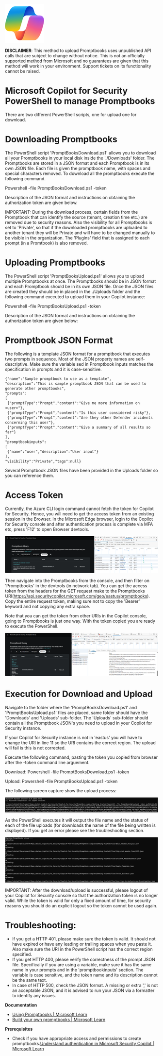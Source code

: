 ![Security CoPilot Logo](https://github.com/Azure/Copilot-For-Security/blob/main/Images/ic_fluent_copilot_64_64%402x.png)

**DISCLAIMER**: This method to upload Promptbooks uses unpublished API calls that are subject to change without notice. This is not an officially supported method from Microsoft and no guarantees are given that this method will work in your environment. Support tickets on its functionality cannot be raised.

# Microsoft Copilot for Security PowerShell to manage Promptbooks

There are two different PowerShell scripts, one for upload one for download.

# Downloading Promptbooks
The PowerShell script 'PromptBooksDownload.ps1' allows you to download all your Promptbooks in your local disk inside the './Downloads' folder. The Promptbooks are stored in a JSON format and each Promptbook is in its own JSON file. Each file is given the promptbook name, with spaces and special characters removed. To download all the promptbooks execute the following command.

Powershell -file PromptBooksDownload.ps1 -token <authorization token>

Description of the JSON format and instructions on obtaining the authorization token are given below.

IMPORTANT: During the download process, certain fields from the Promptbook that can identify the source (tenant, creation time etc.) are removed due to security reasons. Also the visibility for all Promptbooks is set to 'Private', so that if the downloaded promptbooks are uploaded to another tenant they will be Private and will have to be changed manually to be visible in the organization. The 'Plugins' field that is assigned to each prompt (in a Promtbook) is also removed. 

# Uploading Promptbooks

The PowerShell script 'PromptBooksUpload.ps1' allows you to upload multiple Promptbooks at once. The Promptbooks should be in JSON format and each Promptbook should be in its own JSON file. Once the JSON files are created they should be in placed in the ./Uploads folder and the following command executed to upload them in your Copilot instance:

Powershell -file PromptBooksUpload.ps1 -token <authorization token>

Description of the JSON format and instructions on obtaining the authorization token are given below:

# Promptbook JSON Format

The following is a template JSON format for a promptbook that executes two prompts in sequence. Most of the JSON property names are self-descriptive. Make sure the variable sed in Promptbook inputs matches the specification in prompts and it is case-sensitive.

```
{"name":"Sample promptbook to use as a template",
"description":"This is sample promptbook JSON that can be used to generate other promptbooks",
"prompts":
[
 {"promptType":"Prompt","content":"Give me more information on <user>"},
 {"promptType":"Prompt","content":"Is this user considered risky"},
 {"promptType":"Prompt","content":"Are they other Defender incidents concerning this user"},
 {"promptType":"Prompt","content":"Give a summary of all results so far"}
],
"promptbookinputs":
[
 {"name":"user","description":"User input"}
],
"visibility":"Private","tags":null}
```

Several Promptbook JSON files have been provided in the Uploads folder so you can reference them.

# Access Token

Currently, the Azure CLI login command cannot fetch the token for Copilot for Security. Hence, you will need to get the access token from an existing session in the Browser. In the Microsoft Edge browser, login to the Copilot for Security console and after authentication process is complete via MFA etc, press 'F12' to open Browser devtools.  

![Browser Tools](https://github.com/Azure/Copilot-For-Security/blob/main/Images/Promptbook_images/promptBook_devtools.png)

Then navigate into the Promptbooks from the console, and then filter on 'Promptbooks' in the devtools (in network tab). You can get the access token from the headers for the GET request make to the Promptbooks URI(https://api.securitycopilot.microsoft.com/geo/eastus/promptbooks). Copy the entire request token, making sure not to copy the 'Bearer' keyword and not copying any extra space.

Note that you can get the token from other URIs in the Copilot console, going to Promptbooks is just one way. With the token copied you are ready to execute the PowerShell.

![Copy Access Token](https://github.com/Azure/Copilot-For-Security/blob/main/Images/Promptbook_images/promptBook_token.png)

# Execution for Download and Upload

Navigate to the folder where the 'PromptBooksDownload.ps1' and 'PromptBooksUpload.ps1' files are placed, same folder should have the 'Downloads' and 'Uploads' sub-folder. The 'Uploads' sub-folder should contain all the Promptbook JSON's you need to upload in your Copilot for Security instance. 

If your Copilot for Security instance is not in 'eastus' you will have to change the URI in line 11 so the URI contains the correct region. The upload will fail is this is not corrected.

Execute the following command, pasting the token you copied from browser after the -token command line arguement.

Download: Powershell -file PromptBooksDownload.ps1 -token <authorization token>

Upload: Powershell -file PromptBooksUpload.ps1 -token <authorization token>

The following screen capture show the upload process:

![PowerShell Commandline](https://github.com/Azure/Copilot-For-Security/blob/main/Images/Promptbook_images/promptBook_commandLine.png)

As the PowerShell executes it will output the file name and the status of each of the file uploads (for downloads the name of the file being written is displayed). If you get an error please see the troubleshooting section.

![PowerShell Successful execution](https://github.com/Azure/Copilot-For-Security/blob/main/Images/Promptbook_images/promptBook_results.png)

IMPORTANT: After the download/upload is successful, please logout of your Copilot for Security console so that the authorization token is no longer valid. While the token is valid for only a fixed amount of time, for security reasons you should do an explicit logout so the token cannot be used again.

# Troubleshooting:

- If you get a HTTP 401, please make sure the token is valid. It should not have expired or have any leading or trailing spaces when you paste it. Also make sure the URI in the PowerShell script has the correct region specified. 
- If you get HTTP 400, please verify the correctness of the prompt JSON file. Specifically if you are using a variable, make sure it has the same name in your prompts and in the 'promptbookinputs' section. The variable is case sensitive, and the token name and its description cannot be the same text.
- In case of HTTP 500, check the JSON format. A missing or extra ',' is not an acceptable JSON, and it is advised to run your JSON via a formatter to identify any issues. 

**Documentation**
- [Using Promptbooks | Microsoft Learn](https://learn.microsoft.com/en-us/security-copilot/using-promptbooks)
- [Build your own promptbooks | Microsoft Learn](https://learn.microsoft.com/en-us/security-copilot/build-promptbooks)

**Prerequisites**
- Check if you have appropriate access and permissions to create promptbooks.[Understand authentication in Microsoft Security Copilot | Microsoft Learn](https://learn.microsoft.com/en-us/security-copilot/authentication)

